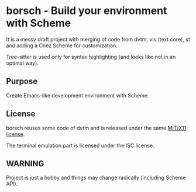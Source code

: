 # borsch - Build your environment with Scheme

It is a messy draft project with merging of code from dvtm, vis (text core), st
and adding a Chez Scheme for customization.

Tree-sitter is used only for syntax highlighting (and looks like
not in an optimal way).

## Purpose

Create Emacs-like development environment with Scheme.

## License

borsch reuses some code of dvtm and is released under the same
[MIT/X11 license](https://raw.githubusercontent.com/martanne/dvtm/master/LICENSE).

The terminal emulation part is licensed under the ISC license.

## WARNING

Project is just a hobby and things may change radically (including Scheme API).
